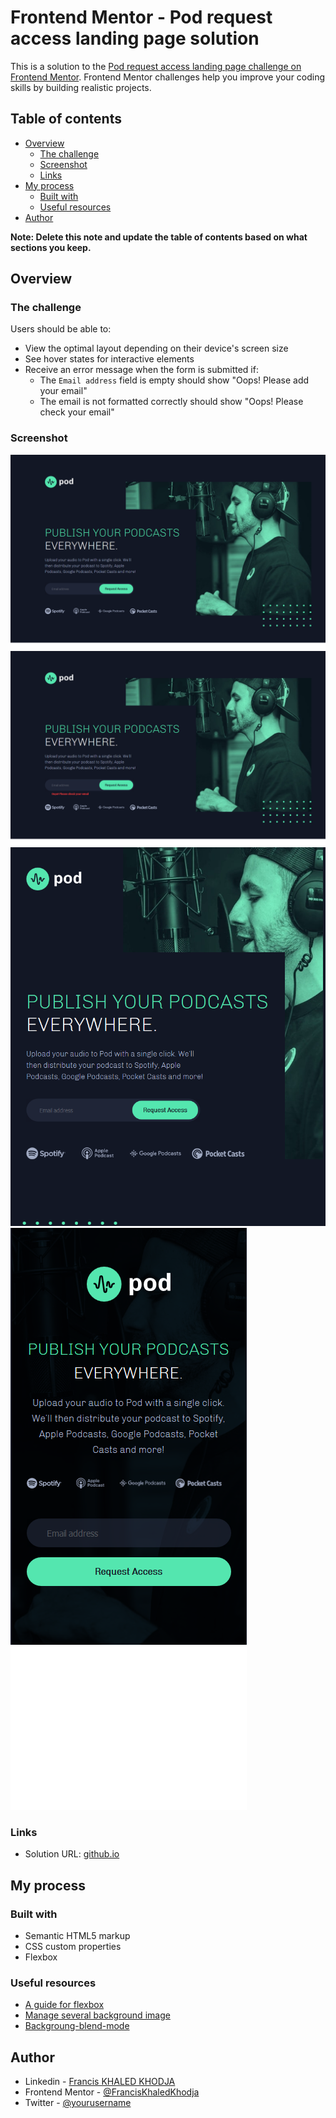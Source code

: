 # Frontend Mentor - Pod request access landing page solution

This is a solution to the [Pod request access landing page challenge on Frontend Mentor](https://www.frontendmentor.io/challenges/pod-request-access-landing-page-eyTmdkLSG). Frontend Mentor challenges help you improve your coding skills by building realistic projects. 

## Table of contents

- [Overview](#overview)
  - [The challenge](#the-challenge)
  - [Screenshot](#screenshot)
  - [Links](#links)
- [My process](#my-process)
  - [Built with](#built-with)
  - [Useful resources](#useful-resources)
- [Author](#author)


**Note: Delete this note and update the table of contents based on what sections you keep.**

## Overview

### The challenge

Users should be able to:

- View the optimal layout depending on their device's screen size
- See hover states for interactive elements
- Receive an error message when the form is submitted if:
  - The `Email address` field is empty should show "Oops! Please add your email"
  - The email is not formatted correctly should show "Oops! Please check your email"

### Screenshot

![desktop](./screenshots/Pod-request-access-landing-page-desktop.png)
![desktop with error message](./screenshots/Pod-request-access-landing-page-desktop-error.png)
![tablet](./screenshots/Pod-request-access-landing-page-tablet.png)
![mobile](./screenshots/Pod-request-access-landing-page-mobil.png)

### Links

- Solution URL: [github.io](https://franciskhaledkhodja.github.io/)


## My process

### Built with

- Semantic HTML5 markup
- CSS custom properties
- Flexbox

### Useful resources

- [A guide for flexbox](https://css-tricks.com/snippets/css/a-guide-to-flexbox/)
- [Manage several background image](https://css-tricks.com/css-basics-using-multiple-backgrounds/)
- [Backgroung-blend-mode](https://developer.mozilla.org/en-US/docs/Web/CSS/background-blend-mode)

## Author

- Linkedin - [Francis KHALED KHODJA](https://www.linkedin.com/in/francis-khaled-khodja-249b69113)
- Frontend Mentor - [@FrancisKhaledKhodja](https://www.frontendmentor.io/profile/FrancisKhaledKhodja)
- Twitter - [@yourusername](https://www.twitter.com/yourusername)

